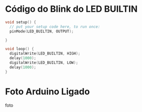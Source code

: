 # Código do Blink do LED BUILTIN

```c++
void setup() {
  // put your setup code here, to run once:
  pinMode(LED_BUILTIN, OUTPUT);

}

void loop() {
  digitalWrite(LED_BUILTIN, HIGH);
  delay(1000);
  digitalWrite(LED_BUILTIN, LOW);
  delay(1000);
}

```

# Foto Arduino Ligado

foto

